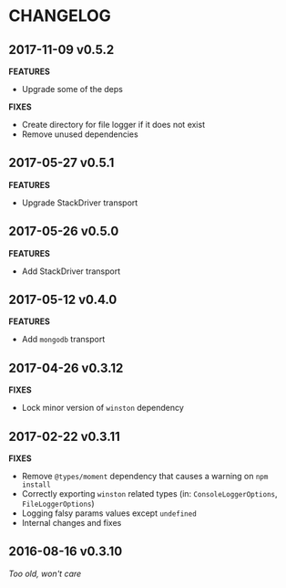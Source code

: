 # CHANGELOG


## 2017-11-09 v0.5.2

**FEATURES**

- Upgrade some of the deps

**FIXES**

- Create directory for file logger if it does not exist
- Remove unused dependencies

## 2017-05-27 v0.5.1

**FEATURES**

- Upgrade StackDriver transport

## 2017-05-26 v0.5.0

**FEATURES**

- Add StackDriver transport

## 2017-05-12 v0.4.0

**FEATURES**

- Add `mongodb` transport


## 2017-04-26 v0.3.12

**FIXES**

- Lock minor version of `winston` dependency


## 2017-02-22 v0.3.11

**FIXES**

- Remove `@types/moment` dependency that causes a warning on `npm install`
- Correctly exporting `winston` related types (in: `ConsoleLoggerOptions`, `FileLoggerOptions`)
- Logging falsy params values except `undefined`
- Internal changes and fixes

## 2016-08-16 v0.3.10

*Too old, won't care*
